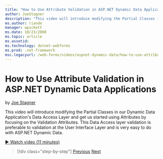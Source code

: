 ```yaml
---
title: "How to Use Attribute Validation in ASP.NET Dynamic Data Applications | Microsoft Docs"
author: JoeStagner
description: "This video will introduce modifying the Partial Classes in our Dynamic Data Application's Data Access Layer and get us started using Attributes by focusing o..."
ms.author: riande
manager: wpickett
ms.date: 10/23/2008
ms.topic: article
ms.assetid: 
ms.technology: dotnet-webforms
ms.prod: .net-framework
msc.legacyurl: /web-forms/videos/aspnet-dynamic-data/how-to-use-attribute-validation-in-aspnet-dynamic-data-applications
---
```

How to Use Attribute Validation in ASP.NET Dynamic Data Applications
====================
by [Joe Stagner](https://github.com/JoeStagner)

This video will introduce modifying the Partial Classes in our Dynamic Data Application's Data Access Layer and get us started using Attributes by focusing on the Validation Attributes. This Data Access layer validation is preferable to validation at the User Interface Layer and is very easy to do with ASP.NET Dynamic Data.

[&#9654; Watch video (11 minutes)](https://channel9.msdn.com/Blogs/ASP-NET-Site-Videos/how-to-use-attribute-validation-in-aspnet-dynamic-data-applications)

>[!div class="step-by-step"]
[Previous](how-to-enable-table-specific-routing-in-dynamic-data-applications.md)
[Next](how-to-implement-custom-field-validation-with-imperative-logic-in-vb-or-c.md)